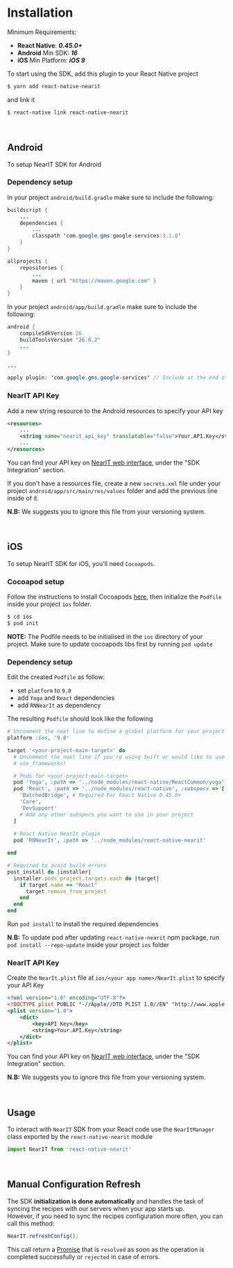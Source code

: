 # Installation

Minimum Requirements:

- **React Native**: ***0.45.0+***
- **Android** Min SDK: ***16***
- **iOS** Min Platform: ***iOS 9***

To start using the SDK, add this plugin to your React Native project

```bash
$ yarn add react-native-nearit
```

and link it

```bash
$ react-native link react-native-nearit
```

<br>

## Android

To setup NearIT SDK for Android

### Dependency setup

In your project `android/build.gradle` make sure to include the following:
```java
buildscript {
    ...
    dependencies {
        ...
        classpath 'com.google.gms:google-services:3.1.0'
    }
}

allprojects {
    repositories {
        ...
        maven { url "https://maven.google.com" }
    }
}
```


In your project `android/app/build.gradle` make sure to include the following:
```java
android {
    compileSdkVersion 26
    buildToolsVersion "26.0.2"
    ...
}

...

apply plugin: 'com.google.gms.google-services' // Include at the end of file
```

### NearIT API Key
Add a new string resource to the Android resources to specify your API key

```xml
<resources>
    ...
    <string name="nearit_api_key" translatable="false">Your.API.Key</string>
    ...
</resources>
```
You can find your API key on [NearIT web interface](https://go.nearit.com/), under the "SDK Integration" section.

If you don't have a resources file, create a new `secrets.xml` file under your project `android/app/src/main/res/values` folder and add the previous line inside of it.

**N.B:** We suggests you to ignore this file from your versioning system.

<br>

## iOS
To setup NearIT SDK for iOS, you'll need `Cocoapods`.

### Cocoapod setup
Follow the instructions to install Cocoapods [here](https://guides.cocoapods.org/using/getting-started.html#getting-started), then initialize the `Podfile` inside your project `ios` folder.
```bash
$ cd ios
$ pod init
```

**NOTE:** The Podfile needs to be initialised in the `ios` directory of your project. Make sure to update cocoapods libs first by running `pod update`

### Dependency setup
Edit the created `Podfile` as follow:

- set `platform` to `9.0`
- add `Yoga` and `React` dependencies
- add `RNNearIt` as dependency

The resulting `Podfile` should look like the following
```ruby
# Uncomment the next line to define a global platform for your project
platform :ios, '9.0'

target '<your-project-main-target>' do
  # Uncomment the next line if you're using Swift or would like to use dynamic frameworks
  # use_frameworks!

  # Pods for <your-project-main-target>
  pod 'Yoga', :path => '../node_modules/react-native/ReactCommon/yoga'
  pod 'React', :path => '../node_modules/react-native', :subspecs => [
    'BatchedBridge', # Required For React Native 0.45.0+
    'Core',
    'DevSupport'
    # Add any other subspecs you want to use in your project
  ]
  
  # React Native NearIt plugin
  pod 'RNNearIt', :path => '../node_modules/react-native-nearit'

end

# Required to avoid build errors
post_install do |installer|
  installer.pods_project.targets.each do |target|
    if target.name == "React"
      target.remove_from_project
    end
  end
end
```

Run `pod install` to install the required dependencies

**N.B:** To update pod after updating `react-native-nearit` npm package, run `pod install --repo-update` inside your project `ios` folder


### NearIT API Key

Create the `NearIt.plist` file at `ios/<your app name>/NearIt.plist` to specify your API Key
```xml
<?xml version="1.0" encoding="UTF-8"?>
<!DOCTYPE plist PUBLIC "-//Apple//DTD PLIST 1.0//EN" "http://www.apple.com/DTDs/PropertyList-1.0.dtd">
<plist version="1.0">
    <dict>
        <key>API Key</key>
        <string>Your.API.Key</string>
    </dict>
</plist>
```

You can find your API key on [NearIT web interface](https://go.nearit.com/), under the "SDK Integration" section.


**N.B:** We suggests you to ignore this file from your versioning system.

<br>

## Usage ##

To interact with `NearIT` SDK from your React code use the `NearItManager` class exported by the `react-native-nearit` module
```js
import NearIT from 'react-native-nearit'
```

<br>

## Manual Configuration Refresh ##

The SDK **initialization is done automatically** and handles the task of syncing the recipes with our servers when your app starts up.
<br>
However, if you need to sync the recipes configuration more often, you can call this method:

```js
NearIT.refreshConfig();
```

This call return a [Promise](https://developer.mozilla.org/it/docs/Web/JavaScript/Reference/Global_Objects/Promise) that is `resolved` as soon as the operation is completed successfully or `rejected` in case of errors.